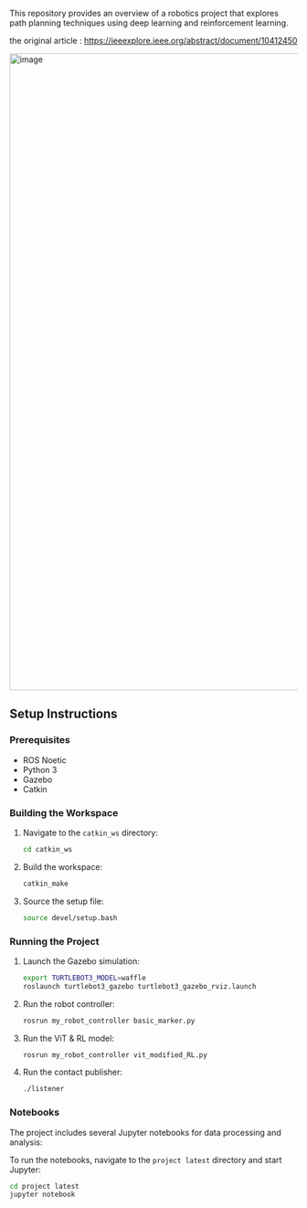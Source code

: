 This repository provides an overview of a robotics project that explores path planning techniques using deep learning and reinforcement learning.

the original article : https://ieeexplore.ieee.org/abstract/document/10412450


<img width="1115" alt="image" src="https://github.com/user-attachments/assets/c33531f9-7adb-4fc0-b737-63424e008465">






## Setup Instructions

### Prerequisites

- ROS Noetic
- Python 3
- Gazebo
- Catkin

### Building the Workspace

1. Navigate to the `catkin_ws` directory:
    ```sh
    cd catkin_ws
    ```

2. Build the workspace:
    ```sh
    catkin_make
    ```

3. Source the setup file:
    ```sh
    source devel/setup.bash
    ```

### Running the Project

1. Launch the Gazebo simulation:
    ```sh
    export TURTLEBOT3_MODEL=waffle
    roslaunch turtlebot3_gazebo turtlebot3_gazebo_rviz.launch
    ```

2. Run the robot controller:
    ```sh
    rosrun my_robot_controller basic_marker.py
    ```

3. Run the ViT & RL model:
    ```sh
    rosrun my_robot_controller vit_modified_RL.py
    ```

4. Run the contact publisher:
    ```sh
    ./listener
    ```
    

### Notebooks

The project includes several Jupyter notebooks for data processing and analysis:

To run the notebooks, navigate to the `project latest` directory and start Jupyter:

```sh
cd project latest
jupyter notebook

